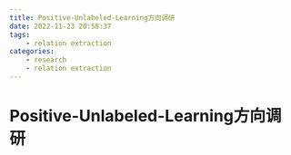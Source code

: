 ```yaml
---
title: Positive-Unlabeled-Learning方向调研
date: 2022-11-23 20:58:37
tags:
    - relation extraction
categories:
	- research
	- relation extraction
---
```


# Positive-Unlabeled-Learning方向调研

